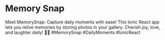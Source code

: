 # Memory Snap

Meet MemorySnap: Capture daily moments with ease! This Ionic React app lets you relive memories by storing photos in your gallery. Cherish joy, love, and laughter daily! 📸🎉 #MemorySnap #DailyMoments #IonicReact

